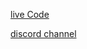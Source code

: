 [live Code](https://prod.liveshare.vsengsaas.visualstudio.com/join?E8FC0A0B87588C15250D632C219D4DBAC9F3)


[discord channel](https://discord.gg/zJ4pBAxX)